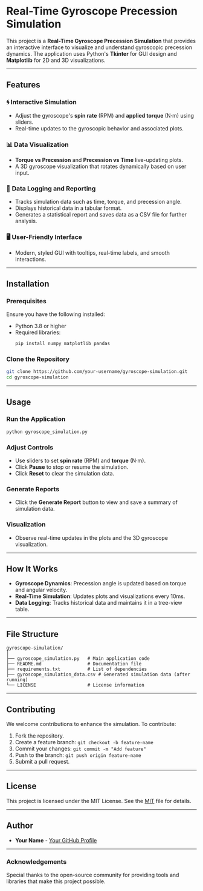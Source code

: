 
# Real-Time Gyroscope Precession Simulation

This project is a **Real-Time Gyroscope Precession Simulation** that provides an interactive interface to visualize and understand gyroscopic precession dynamics. The application uses Python's **Tkinter** for GUI design and **Matplotlib** for 2D and 3D visualizations.

---

## Features

### 🌀 **Interactive Simulation**
- Adjust the gyroscope's **spin rate** (RPM) and **applied torque** (N·m) using sliders.
- Real-time updates to the gyroscopic behavior and associated plots.

### 📊 **Data Visualization**
- **Torque vs Precession** and **Precession vs Time** live-updating plots.
- A 3D gyroscope visualization that rotates dynamically based on user input.

### 📂 **Data Logging and Reporting**
- Tracks simulation data such as time, torque, and precession angle.
- Displays historical data in a tabular format.
- Generates a statistical report and saves data as a CSV file for further analysis.

### 🖥️ **User-Friendly Interface**
- Modern, styled GUI with tooltips, real-time labels, and smooth interactions.

---

## Installation

### Prerequisites
Ensure you have the following installed:
- Python 3.8 or higher
- Required libraries:
  ```bash
  pip install numpy matplotlib pandas
  ```

### Clone the Repository
```bash
git clone https://github.com/your-username/gyroscope-simulation.git
cd gyroscope-simulation
```

---

## Usage

### Run the Application
```bash
python gyroscope_simulation.py
```

### Adjust Controls
- Use sliders to set **spin rate** (RPM) and **torque** (N·m).
- Click **Pause** to stop or resume the simulation.
- Click **Reset** to clear the simulation data.

### Generate Reports
- Click the **Generate Report** button to view and save a summary of simulation data.

### Visualization
- Observe real-time updates in the plots and the 3D gyroscope visualization.

---

## How It Works

- **Gyroscope Dynamics**: Precession angle is updated based on torque and angular velocity.
- **Real-Time Simulation**: Updates plots and visualizations every 10ms.
- **Data Logging**: Tracks historical data and maintains it in a tree-view table.

---

## File Structure

```
gyroscope-simulation/
│
├── gyroscope_simulation.py   # Main application code
├── README.md                 # Documentation file
├── requirements.txt          # List of dependencies
├── gyroscope_simulation_data.csv # Generated simulation data (after running)
└── LICENSE                   # License information
```

---

## Contributing

We welcome contributions to enhance the simulation. To contribute:
1. Fork the repository.
2. Create a feature branch: `git checkout -b feature-name`
3. Commit your changes: `git commit -m "Add feature"`
4. Push to the branch: `git push origin feature-name`
5. Submit a pull request.

---

## License

This project is licensed under the MIT License. See the [MIT](./LICENSE) file for details.

---


## Author

- **Your Name** - [Your GitHub Profile](https://github.com/Phani69)

---

### Acknowledgements
Special thanks to the open-source community for providing tools and libraries that make this project possible.
